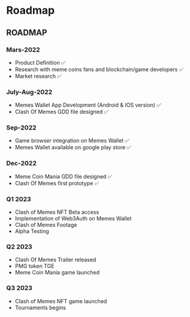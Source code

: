 # Roadmap

## ROADMAP

### Mars-2022

* Product Definition ✅
* Research with meme coins fans and blockchain/game developers ✅
* Market research ✅

### July-Aug-2022

* Memes Wallet App Development (Android & IOS version) ✅
* Clash Of Memes GDD file designed ✅

### Sep-2022

* Game browser integration on Memes Wallet ✅
* Memes Wallet available on google play store ✅

### Dec-2022

* Meme Coin Mania GDD file designed ✅
* Clash Of Memes first prototype ✅

### Q1 2023

* Clash of Memes NFT Beta access
* Implementation of Web3Auth on Memes Wallet
* Clash of Memes Footage
* Alpha Testing

### Q2 2023

* Clash Of Memes Trailer released
* PMG token TGE
* Meme Coin Mania game launched

### Q3 2023

* Clash of Memes NFT game launched
* Tournaments begins

&#x20;           &#x20;
